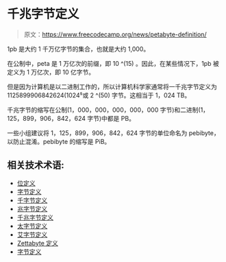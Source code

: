 # 千兆字节定义

> 原文：<https://www.freecodecamp.org/news/petabyte-definition/>

1pb 是大约 1 千万亿字节的集合，也就是大约 1,000。

在公制中，peta 是 1 万亿次的前缀，即 10 ^(15) 。因此，在某些情况下，1pb 被定义为 1 万亿次，即 10 亿字节。

但是因为计算机是以二进制工作的，所以计算机科学家通常将一千兆字节定义为 1125899906842624(1024⁵或 2 ^(50) 字节。这相当于 1，024 TB。

千兆字节的缩写在公制(1，000，000，000，000，000 字节)和二进制(1，125，899，906，842，624 字节)中都是 PB。

一些小组建议将 1，125，899，906，842，624 字节的单位命名为 pebibyte，以防止混淆。pebibyte 的缩写是 PiB。

## 相关技术术语:

*   [位定义](https://www.freecodecamp.org/news/bit-definition/)
*   [字节定义](https://www.freecodecamp.org/news/byte-definition/)
*   [千字节定义](https://www.freecodecamp.org/news/kilobyte-definition/)
*   [兆字节定义](https://www.freecodecamp.org/news/megabyte-definition/)
*   [千兆字节定义](https://www.freecodecamp.org/news/gigabyte-definition/)
*   [太字节定义](https://www.freecodecamp.org/news/terabyte-definition/)
*   [艾字节定义](https://www.freecodecamp.org/news/exabyte-definition/)
*   [Zettabyte 定义](https://www.freecodecamp.org/news/zettabyte-definition/)
*   [字节定义](https://www.freecodecamp.org/news/yottabyte-definition/)